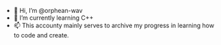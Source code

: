 - 👋 Hi, I’m @orphean-wav
- 🌱 I’m currently learning C++
- 📫 This accounty mainly serves to archive my progress in learning how to code and create.

<!---
orphean-wav/orphean-wav is a ✨ special ✨ repository because its `README.md` (this file) appears on your GitHub profile.
You can click the Preview link to take a look at your changes.
--->
